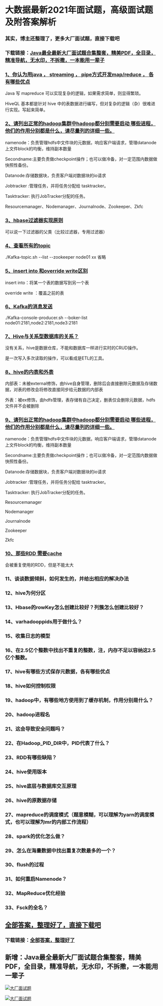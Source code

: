# 大数据最新2021年面试题，高级面试题及附答案解析

### 其实，博主还整理了，更多大厂面试题，直接下载吧

### 下载链接：[Java最全最新大厂面试题合集整套，精美PDF，全目录，精准导航，无水印，不拆撒，一本能用一辈子](https://github.com/liantengda/JavaEngineerBooks/blob/master/docs/index.md)



### [1、你认为用java ， streaming ， pipe方式开发map/reduce ， 各有哪些优点](https://github.com/liantengda/JavaEngineerBooks/blob/master/docs/大数据/大数据最新2021年面试题，高级面试题及附答案解析.md#1你认为用java--streaming--pipe方式开发map/reduce--各有哪些优点)  


Java 写 mapreduce 可以实现复杂的逻辑，如果需求简单，则显得繁琐。

HiveQL 基本都是针对 hive 中的表数据进行编写，但对复杂的逻辑（杂）很难进行实现。写起来简单。


### [2、请列出正常的hadoop集群中hadoop都分别需要启动 哪些进程，他们的作用分别都是什么，请尽量列的详细一些。](https://github.com/liantengda/JavaEngineerBooks/blob/master/docs/大数据/大数据最新2021年面试题，高级面试题及附答案解析.md#2请列出正常的hadoop集群中hadoop都分别需要启动-哪些进程他们的作用分别都是什么请尽量列的详细一些。)  


namenode：负责管理hdfs中文件块的元数据，响应客户端请求，管理datanode上文件block的均衡，维持副本数量

Secondname:主要负责做checkpoint操作；也可以做冷备，对一定范围内数据做快照性备份。

Datanode:存储数据块，负责客户端对数据块的io请求

Jobtracker :管理任务，并将任务分配给 tasktracker。

Tasktracker: 执行JobTracker分配的任务。

Resourcemanager、Nodemanager、Journalnode、Zookeeper、Zkfc


### [3、hbase过滤器实现原则](https://github.com/liantengda/JavaEngineerBooks/blob/master/docs/大数据/大数据最新2021年面试题，高级面试题及附答案解析.md#3hbase过滤器实现原则)  


可以说一下过滤器的父类（比较过滤器，专用过滤器）


### [4、查看所有的topic](https://github.com/liantengda/JavaEngineerBooks/blob/master/docs/大数据/大数据最新2021年面试题，高级面试题及附答案解析.md#4查看所有的topic)  


./Kafka-topic.sh --list --zookeeper node01 xx 省略


### [5、insert into 和override write区别](https://github.com/liantengda/JavaEngineerBooks/blob/master/docs/大数据/大数据最新2021年面试题，高级面试题及附答案解析.md#5insert-into-和override-write区别)  


insert into：将某一个表的数据写到另一个表

override write ：覆盖之前的表


### [6、Kafka的消息发送](https://github.com/liantengda/JavaEngineerBooks/blob/master/docs/大数据/大数据最新2021年面试题，高级面试题及附答案解析.md#6kafka的消息发送)  


./Kafka-console-producer.sh --boker-list node01:2181,node2:2181,node3:2181


### [7、Hive与关系型数据库的关系？](https://github.com/liantengda/JavaEngineerBooks/blob/master/docs/大数据/大数据最新2021年面试题，高级面试题及附答案解析.md#7hive与关系型数据库的关系)  


没有关系，hive是数据仓库，不能和数据库一样进行实时的CRUD操作。

是一次写入多次读取的操作，可以看成是ETL的工具。


### [8、hive的内表和外表](https://github.com/liantengda/JavaEngineerBooks/blob/master/docs/大数据/大数据最新2021年面试题，高级面试题及附答案解析.md#8hive的内表和外表)  


内部表：未被external修饰，由hive自身管理，删除后会直接删除元数据及存储数据，对表的修改会将修改直接同步给元数据的内部表

外表：被ex修饰，由hdfs管理，表存储有自己决定，删表仅会删除元数据，hdfs文件并不会被删除


### [9、请列出正常的hadoop集群中hadoop都分别需要启动 哪些进程，他们的作用分别都是什么，请尽量列的详细一些。](https://github.com/liantengda/JavaEngineerBooks/blob/master/docs/大数据/大数据最新2021年面试题，高级面试题及附答案解析.md#9请列出正常的hadoop集群中hadoop都分别需要启动-哪些进程他们的作用分别都是什么请尽量列的详细一些。)  


namenode：负责管理hdfs中文件块的元数据，响应客户端请求，管理datanode上文件block的均衡，维持副本数量

Secondname:主要负责做checkpoint操作；也可以做冷备，对一定范围内数据做快照性备份。

Datanode:存储数据块，负责客户端对数据块的io请求

Jobtracker :管理任务，并将任务分配给 tasktracker。

Tasktracker: 执行JobTracker分配的任务。

Resourcemanager

Nodemanager

Journalnode

Zookeeper

Zkfc


### [10、那些RDD 需要cache](https://github.com/liantengda/JavaEngineerBooks/blob/master/docs/大数据/大数据最新2021年面试题，高级面试题及附答案解析.md#10那些rdd-需要cache)  


会被重复使用的RDD，但是不能太大


### 11、谈谈数据倾斜，如何发生的，并给出相应的解决办法
### 12、hive为何分区
### 13、Hbase的rowKey怎么创建比较好？列簇怎么创建比较好？
### 14、varhadooppids用于做什么？
### 15、收集日志的模型
### 16、在2.5亿个整数中找出不重复的整数，注，内存不足以容纳这2.5亿个整数。
### 17、hive有哪些方式保存元数据，各有哪些优点
### 18、hive如何控制权限
### 19、hadoop中，有哪些地方使用到了缓存机制，作用分别是什么？
### 20、hadoop进程名
### 21、这会导致安全问题吗？
### 22、在Hadoop_PID_DIR中，PID代表了什么？
### 23、RDD有哪些缺陷？
### 24、hive使用版本
### 25、hive底层与数据库交互原理
### 26、hive的原数据存储
### 27、mapreduce的调度模式（题意模糊，可以理解为yarn的调度模式，也可以理解为mr的内部工作流程）
### 28、spark的优化怎么做？
### 29、怎么在海量数据中找出重复次数最多的一个？
### 30、flush的过程
### 31、如何重启Namenode？
### 32、MapReduce优化经验
### 33、Fsck的全名？




## [全部答案，整理好了，直接下载吧](https://github.com/liantengda/JavaEngineerBooks/blob/master/docs/daan.md)

### 下载链接：[全部答案，整理好了](https://github.com/liantengda/JavaEngineerBooks/blob/master/docs/daan.md)




## 新增：Java最全最新大厂面试题合集整套，精美PDF，全目录，精准导航，无水印，不拆撒，一本能用一辈子

[![大厂面试题](http://shasengbufa.com/1.jpg "叶子创业记")](http://shasengbufa.com/wechat.jpg "叶子创业记")

[![大厂面试题](http://shasengbufa.com/wechat.jpg "叶子创业记")](http://shasengbufa.com/wechat.jpg "叶子创业记")
